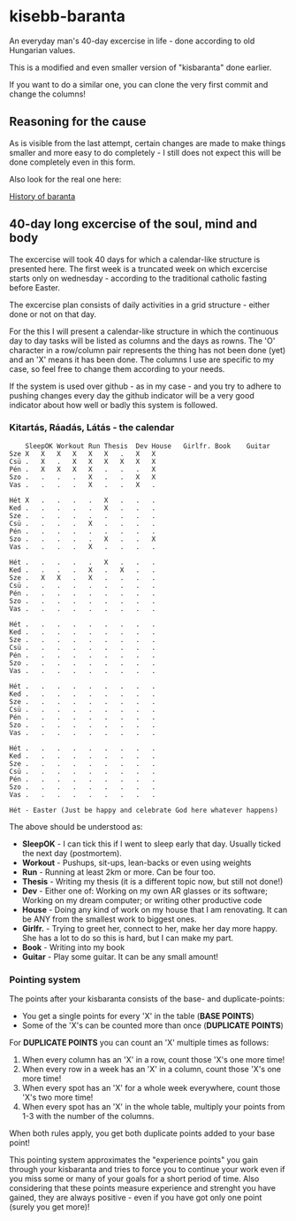 # kisebb-baranta
An everyday man's 40-day excercise in life - done according to old Hungarian values.

This is a modified and even smaller version of "kisbaranta" done earlier.

If you want to do a similar one, you can clone the very first commit and change the columns!

## Reasoning for the cause

As is visible from the last attempt, certain changes are made to make things smaller and more easy to do completely - I still does not expect this will be done completely even in this form.

Also look for the real one here:

[History of baranta](http://www.baranta.org/index.php/english/history-of-baranta)

## 40-day long excercise of the soul, mind and body

The excercise will took 40 days for which a calendar-like structure is presented here. The first week is a truncated week on which excercise starts only on wednesday - according to the traditional catholic fasting before Easter.

The excercise plan consists of daily activities in a grid structure - either done or not on that day.

For the this I will present a calendar-like structure in which the continuous day to day tasks will be listed as columns and the days as rowns. The 'O' character in a row/column pair represents the thing has not been done (yet) and an 'X' means it has been done. The columns I use are specific to my case, so feel free to change them according to your needs.

If the system is used over github - as in my case - and you try to adhere to pushing changes every day the github indicator will be a very good indicator about how well or badly this system is followed.

### Kitartás, Ráadás, Látás - the calendar


	 	SleepOK	Workout	Run	Thesis 	Dev	House	Girlfr.	Book	Guitar
	Sze	X	X	X	X	X	X	.	X	X
	Csü	.	X	.	X	X	X	X	X	X
	Pén	.	X	X	X	X	.	.	.	X
	Szo	.	.	.	.	X	.	.	X	X	
	Vas	.	.	.	.	X	.	.	X	.
	
	Hét	X	.	.	.	.	X	.	.	.
	Ked	.	.	.	.	.	X	.	.	.
	Sze	.	.	.	.	.	.	.	.	.
	Csü	.	.	.	.	X	.	.	.	.
	Pén	.	.	.	.	.	.	.	.	.
	Szo	.	.	.	.	.	X	.	.	X
	Vas	.	.	.	.	X	.	.	.	.
	
	Hét	.	.	.	.	.	X	.	.	.
	Ked	.	.	.	.	X	.	X	.	.
	Sze	.	X	X	.	X	.	.	.	.
	Csü	.	.	.	.	.	.	.	.	.
	Pén	.	.	.	.	.	.	.	.	.
	Szo	.	.	.	.	.	.	.	.	.
	Vas	.	.	.	.	.	.	.	.	.
	
	Hét	.	.	.	.	.	.	.	.	.
	Ked	.	.	.	.	.	.	.	.	.
	Sze	.	.	.	.	.	.	.	.	.
	Csü	.	.	.	.	.	.	.	.	.
	Pén	.	.	.	.	.	.	.	.	.
	Szo	.	.	.	.	.	.	.	.	.
	Vas	.	.	.	.	.	.	.	.	.
	
	Hét	.	.	.	.	.	.	.	.	.
	Ked	.	.	.	.	.	.	.	.	.
	Sze	.	.	.	.	.	.	.	.	.
	Csü	.	.	.	.	.	.	.	.	.
	Pén	.	.	.	.	.	.	.	.	.
	Szo	.	.	.	.	.	.	.	.	.
	Vas	.	.	.	.	.	.	.	.	.
	
	Hét	.	.	.	.	.	.	.	.	.
	Ked	.	.	.	.	.	.	.	.	.
	Sze	.	.	.	.	.	.	.	.	.
	Csü	.	.	.	.	.	.	.	.	.
	Pén	.	.	.	.	.	.	.	.	.
	Szo	.	.	.	.	.	.	.	.	.
	Vas	.	.	.	.	.	.	.	.	.
	
	Hét - Easter (Just be happy and celebrate God here whatever happens)

The above should be understood as:

* **SleepOK** - I can tick this if I went to sleep early that day. Usually ticked the next day (postmortem).
* **Workout** - Pushups, sit-ups, lean-backs or even using weights
* **Run** - Running at least 2km or more. Can be four too.
* **Thesis** - Writing my thesis (it is a different topic now, but still not done!)
* **Dev** - Either one of: Working on my own AR glasses or its software; Working on my dream computer; or writing other productive code
* **House** - Doing any kind of work on my house that I am renovating. It can be ANY from the smallest work to biggest ones.
* **Girlfr.** - Trying to greet her, connect to her, make her day more happy. She has a lot to do so this is hard, but I can make my part.
* **Book** - Writing into my book
* **Guitar** - Play some guitar. It can be any small amount!

### Pointing system

The points after your kisbaranta consists of the base- and duplicate-points:

* You get a single points for every 'X' in the table (**BASE POINTS**)
* Some of the 'X's can be counted more than once (**DUPLICATE POINTS**)

For **DUPLICATE POINTS** you can count an 'X' multiple times as follows:

1. When every column has an 'X' in a row, count those 'X's one more time!
2. When every row in a week has an 'X' in a column, count those 'X's one more time!
3. When every spot has an 'X' for a whole week everywhere, count those 'X's two more time!
4. When every spot has an 'X' in the whole table, multiply your points from 1-3 with the number of the columns.

When both rules apply, you get both duplicate points added to your base point!

This pointing system approximates the "experience points" you gain through 
your kisbaranta and tries to force you to continue your work even if you 
miss some or many of your goals for a short period of time. Also considering 
that these points measure experience and strenght you have gained, they are 
always positive - even if you have got only one point (surely you get more)!
